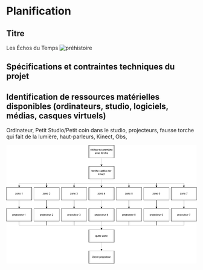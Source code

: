 # Planification
## Titre
Les Échos du Temps
![préhistoire](img/prehistoire.png)

## Spécifications et contraintes techniques du projet


## Identification de ressources matérielles disponibles (ordinateurs, studio, logiciels, médias, casques virtuels)
Ordinateur, Petit Studio/Petit coin dans le studio, projecteurs, fausse torche qui fait de la lumière, haut-parleurs, Kinect, Obs, 

![synoptique](img/synoptique.drawio.png)
